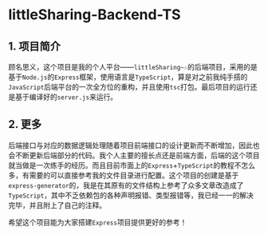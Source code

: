 # littleSharing-Backend-TS

## 1. 项目简介

顾名思义，这个项目是我的个人平台——`littleSharing~☆`的后端项目，采用的是基于`Node.js`的`Express`框架，使用语言是`TypeScript`，算是对之前我纯手搭的`JavaScript`后端平台的一次全方位的重构，并且使用`tsc`打包。最后项目的运行还是基于编译好的`server.js`来运行。

## 2. 更多

后端接口与对应的数据逻辑处理随着项目前端接口的设计更新而不断增加，因此也会不断更新后端部分的代码。我个人主要的擅长点还是前端方面，后端的这个项目就当做是一次练手的经历。而且目前市面上的`Express`+`TypeScript`的教程不怎么多，有需要的可以直接参考我的文件目录进行配置。这个项目的创建是基于`express-generator`的，我是在其原有的文件结构上参考了众多文章改造成了`TypeScript`，其中不乏依赖包的各种声明报错、类型报错等，我已经一一的解决完毕，并且附上了自己的注释。

希望这个项目能为大家搭建`Express`项目提供更好的参考！

